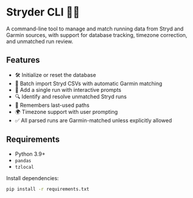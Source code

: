 # Stryder CLI 🏃‍♂️

A command-line tool to manage and match running data from Stryd and Garmin sources, with support for database tracking, timezone correction, and unmatched run review.

## Features

- 🛠️ Initialize or reset the database
- 📂 Batch import Stryd CSVs with automatic Garmin matching
- 📄 Add a single run with interactive prompts
- 🔍 Identify and resolve unmatched Stryd runs
- 🧠 Remembers last-used paths
- 🌍 Timezone support with user prompting
- ✅ All parsed runs are Garmin-matched unless explicitly allowed

## Requirements

- Python 3.9+
- `pandas`
- `tzlocal`

Install dependencies:

```bash
pip install -r requirements.txt
